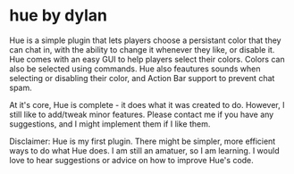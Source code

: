 # hue by dylan
Hue is a simple plugin that lets players choose a persistant color that they can chat in, with the ability to change it
whenever they like, or disable it. Hue comes with an easy GUI to help players select their colors. Colors can also be
selected using commands. Hue also feautures sounds when selecting or disabling their color, and Action Bar support to
prevent chat spam.

At it's core, Hue is complete - it does what it was created to do. However, I still like to add/tweak minor features.
Please contact me if you have any suggestions, and I might implement them if I like them.

Disclaimer: Hue is my first plugin. There might be simpler, more efficient ways to do what Hue does. I am still an amatuer,
so I am learning. I would love to hear suggestions or advice on how to improve Hue's code.
